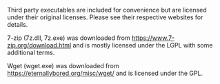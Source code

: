Third party executables are included for convenience but are licensed under their original licenses. Please see their respective websites for details.

7-zip (7z.dll, 7z.exe) was downloaded from https://www.7-zip.org/download.html and is mostly licensed under the LGPL with some additional terms.

Wget (wget.exe) was downloaded from https://eternallybored.org/misc/wget/ and is licensed under the GPL.